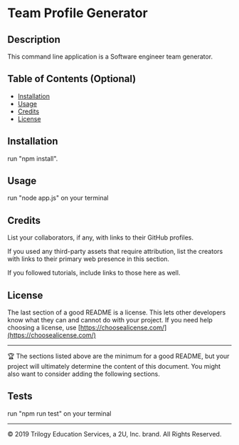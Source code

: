 # Team Profile Generator

## Description

This command line application is a Software engineer team generator. 


## Table of Contents (Optional)

-   [Installation](#installation)
-   [Usage](#usage)
-   [Credits](#credits)
-   [License](#license)

## Installation

run "npm install".

## Usage

run "node app.js" on your terminal

## Credits

List your collaborators, if any, with links to their GitHub profiles.

If you used any third-party assets that require attribution, list the creators with links to their primary web presence in this section.

If you followed tutorials, include links to those here as well.

## License

The last section of a good README is a license. This lets other developers know what they can and cannot do with your project. If you need help choosing a license, use [https://choosealicense.com/](https://choosealicense.com/)

---

🏆 The sections listed above are the minimum for a good README, but your project will ultimately determine the content of this document. You might also want to consider adding the following sections.

## Tests

run "npm run test" on your terminal

---

© 2019 Trilogy Education Services, a 2U, Inc. brand. All Rights Reserved.
